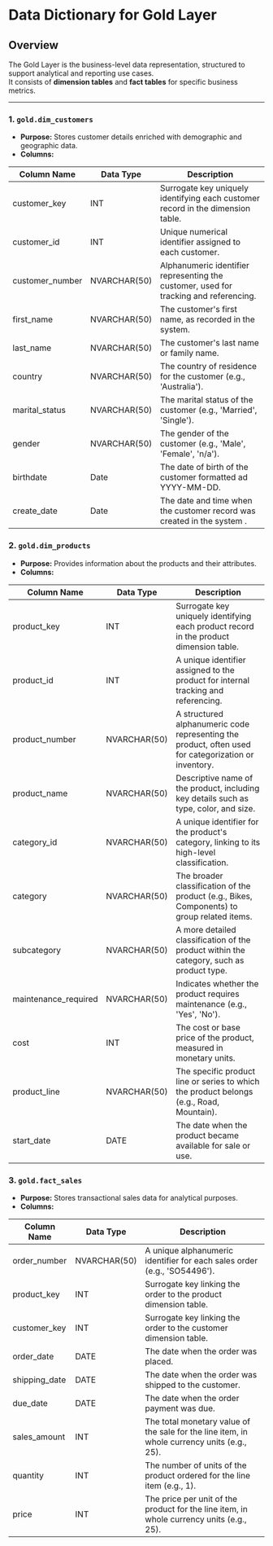 # Data Dictionary for Gold Layer

## Overview
The Gold Layer is the business-level data representation, structured to support analytical and reporting use cases.  
It consists of **dimension tables** and **fact tables** for specific business metrics.

---

### 1. `gold.dim_customers`

- **Purpose:** Stores customer details enriched with demographic and geographic data.  
- **Columns:**

| Column Name     | Data Type       | Description                                                                  |
|-----------------|-----------------|------------------------------------------------------------------------------|
| customer_key    | INT             | Surrogate key uniquely identifying each customer record in the dimension table. |
| customer_id     | INT             | Unique numerical identifier assigned to each customer.                       |
| customer_number | NVARCHAR(50)    | Alphanumeric identifier representing the customer, used for tracking and referencing. |
| first_name      | NVARCHAR(50)    | The customer's first name, as recorded in the system.                        |
| last_name       | NVARCHAR(50)    | The customer's last name or family name.                                     |
| country         | NVARCHAR(50)    | The country of residence for the customer (e.g., 'Australia').               |
| marital_status  | NVARCHAR(50)    | The marital status of the customer (e.g., 'Married', 'Single').              |
| gender          | NVARCHAR(50)    | The gender of the customer (e.g., 'Male', 'Female', 'n/a').                  |
| birthdate       | Date            | The date of birth of the customer formatted ad YYYY-MM-DD.                   |
| create_date     | Date            | The date and time when the customer record was created in the system .       |

### 2. `gold.dim_products`

- **Purpose:** Provides information about the products and their attributes.  
- **Columns:**

| Column Name           | Data Type       | Description                                                                 |
|-----------------------|-----------------|------------------------------------------------------------------------------|
| product_key           | INT             | Surrogate key uniquely identifying each product record in the product dimension table. |
| product_id            | INT             | A unique identifier assigned to the product for internal tracking and referencing. |
| product_number        | NVARCHAR(50)    | A structured alphanumeric code representing the product, often used for categorization or inventory. |
| product_name          | NVARCHAR(50)    | Descriptive name of the product, including key details such as type, color, and size. |
| category_id           | NVARCHAR(50)    | A unique identifier for the product's category, linking to its high-level classification. |
| category              | NVARCHAR(50)    | The broader classification of the product (e.g., Bikes, Components) to group related items. |
| subcategory           | NVARCHAR(50)    | A more detailed classification of the product within the category, such as product type. |
| maintenance_required  | NVARCHAR(50)    | Indicates whether the product requires maintenance (e.g., 'Yes', 'No').     |
| cost                  | INT             | The cost or base price of the product, measured in monetary units.          |
| product_line          | NVARCHAR(50)    | The specific product line or series to which the product belongs (e.g., Road, Mountain). |
| start_date            | DATE            | The date when the product became available for sale or use.                 |

### 3. `gold.fact_sales`

- **Purpose:** Stores transactional sales data for analytical purposes.  
- **Columns:**

| Column Name   | Data Type    | Description                                                                 |
|----------------|--------------|------------------------------------------------------------------------------|
| order_number   | NVARCHAR(50) | A unique alphanumeric identifier for each sales order (e.g., 'SO54496').   |
| product_key    | INT          | Surrogate key linking the order to the product dimension table.             |
| customer_key   | INT          | Surrogate key linking the order to the customer dimension table.            |
| order_date     | DATE         | The date when the order was placed.                                         |
| shipping_date  | DATE         | The date when the order was shipped to the customer.                        |
| due_date       | DATE         | The date when the order payment was due.                                    |
| sales_amount   | INT          | The total monetary value of the sale for the line item, in whole currency units (e.g., 25). |
| quantity       | INT          | The number of units of the product ordered for the line item (e.g., 1).     |
| price          | INT          | The price per unit of the product for the line item, in whole currency units (e.g., 25). |

